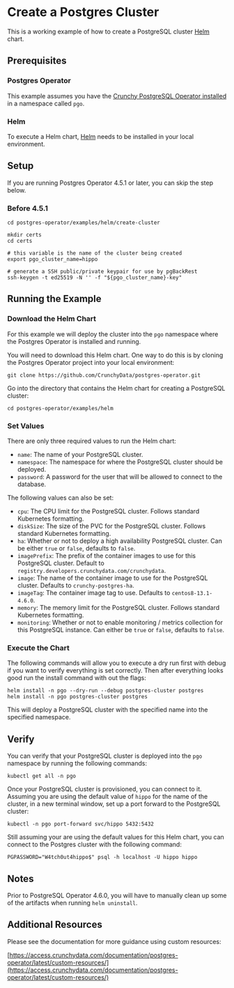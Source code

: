 # Create a Postgres Cluster

This is a working example of how to create a PostgreSQL cluster [Helm](https://helm.sh/) chart.

## Prerequisites

### Postgres Operator

This example assumes you have the [Crunchy PostgreSQL Operator installed](https://access.crunchydata.com/documentation/postgres-operator/latest/quickstart/) in a namespace called `pgo`.  

### Helm

To execute a Helm chart, [Helm](https://helm.sh/) needs to be installed in your local environment.

## Setup

If you are running Postgres Operator 4.5.1 or later, you can skip the step below.

### Before 4.5.1

```
cd postgres-operator/examples/helm/create-cluster

mkdir certs
cd certs

# this variable is the name of the cluster being created
export pgo_cluster_name=hippo

# generate a SSH public/private keypair for use by pgBackRest
ssh-keygen -t ed25519 -N '' -f "${pgo_cluster_name}-key"
```

## Running the Example

### Download the Helm Chart

For this example we will deploy the cluster into the `pgo` namespace where the Postgres Operator is installed and running.

You will need to download this Helm chart. One way to do this is by cloning the Postgres Operator project into your local environment:

```
git clone https://github.com/CrunchyData/postgres-operator.git
```

Go into the directory that contains the Helm chart for creating a PostgreSQL cluster:

```
cd postgres-operator/examples/helm
```

### Set Values

There are only three required values to run the Helm chart:

- `name`: The name of your PostgreSQL cluster.
- `namespace`: The namespace for where the PostgreSQL cluster should be deployed.
- `password`: A password for the user that will be allowed to connect to the database.

The following values can also be set:

- `cpu`: The CPU limit for the PostgreSQL cluster. Follows standard Kubernetes formatting.
- `diskSize`: The size of the PVC for the PostgreSQL cluster. Follows standard Kubernetes formatting.
- `ha`: Whether or not to deploy a high availability PostgreSQL cluster. Can be either `true` or `false`, defaults to `false`.
- `imagePrefix`: The prefix of the container images to use for this PostgreSQL cluster. Default to `registry.developers.crunchydata.com/crunchydata`.
- `image`: The name of the container image to use for the PostgreSQL cluster. Defaults to `crunchy-postgres-ha`.
- `imageTag`: The container image tag to use. Defaults to `centos8-13.1-4.6.0`.
- `memory`: The memory limit for the PostgreSQL cluster. Follows standard Kubernetes formatting.
- `monitoring`: Whether or not to enable monitoring / metrics collection for this PostgreSQL instance. Can either be `true` or `false`, defaults to `false`.

### Execute the Chart

The following commands will allow you to execute a dry run first with debug
if you want to verify everything is set correctly. Then after everything looks
good run the install command with out the flags:

```
helm install -n pgo --dry-run --debug postgres-cluster postgres
helm install -n pgo postgres-cluster postgres
```

This will deploy a PostgreSQL cluster with the specified name into the specified namespace.

## Verify

You can verify that your PostgreSQL cluster is deployed into the `pgo` namespace by running the following commands:

```
kubectl get all -n pgo
```

Once your PostgreSQL cluster is provisioned, you can connect to it. Assuming you are using the default value of `hippo` for the name of the cluster, in a new terminal window, set up a port forward to the PostgreSQL cluster:

```
kubectl -n pgo port-forward svc/hippo 5432:5432
```

Still assuming your are using the default values for this Helm chart, you can connect to the Postgres cluster with the following command:

```
PGPASSWORD="W4tch0ut4hippo$" psql -h localhost -U hippo hippo
```

## Notes

Prior to PostgreSQL Operator 4.6.0, you will have to manually clean up some of the artifacts when running `helm uninstall`.

## Additional Resources

Please see the documentation for more guidance using custom resources:

[https://access.crunchydata.com/documentation/postgres-operator/latest/custom-resources/](https://access.crunchydata.com/documentation/postgres-operator/latest/custom-resources/)
